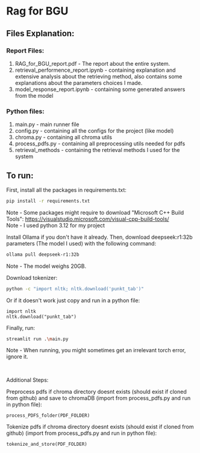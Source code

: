 # Rag for BGU

## Files Explanation:
### Report Files:
1. RAG_for_BGU_report.pdf - The report about the entire system.
1. retrieval_performence_report.ipynb - containing explanation and extensive analysis about the retrieving method, also contains some explanations about the parameters choices I made.
2. model_response_report.ipynb - containing some generated answers from the model

### Python files:
1. main.py - main runner file
2. config.py - containing all the configs for the project (like model)
3. chroma.py - containing all chroma utils
4. process_pdfs.py - containing all preprocessing utils needed for pdfs
5. retrieval_methods - containing the retrieval methods I used for the system

## To run:

First, install all the packages in requirements.txt:
```bash
pip install -r requirements.txt
```
Note - Some packages might require to download "Microsoft C++ Build Tools": https://visualstudio.microsoft.com/visual-cpp-build-tools/  
Note - I used python 3.12 for my project

Install Ollama if you don't have it already. Then, download deepseek:r1:32b parameters (The model I used) with the following command:
```bash
ollama pull deepseek-r1:32b
```  
Note - The model weighs 20GB.  

Download tokenizer:
```bash
python -c "import nltk; nltk.download('punkt_tab')"
```

Or if it doesn't work just copy and run in a python file:
```
import nltk
nltk.download("punkt_tab")
```

Finally, run:
```bash 
streamlit run .\main.py
```   
Note - When running, you might sometimes get an irrelevant torch error, ignore it.

<br>

Additional Steps:

Preprocess pdfs if chroma directory doesnt exists (should exist if cloned from github) and save to chromaDB (import from process_pdfs.py and run in python file):
```
process_PDFS_folder(PDF_FOLDER)
```

Tokenize pdfs if chroma directory doesnt exists (should exist if cloned from github) (import from process_pdfs.py and run in python file):
```
tokenize_and_store(PDF_FOLDER)
```
